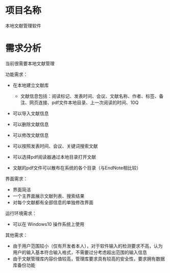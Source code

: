 # 项目名称

本地文献管理软件

# 需求分析

当前很需要本地文献管理

功能需求：

- 在本地建立文献库
  
  - 文献信息包括：阅读标记、发表时间、会议、文献名称、作者、标签、备注、网页连接、pdf文件本地目录、上一次阅读的时间、10Q

- 可以导入文献信息

- 可以删除文献信息

- 可以修改文献信息

- 可以按照发表时间、会议、关键词搜索文献

- 可以选择pdf阅读器通过本地目录打开文献

- 文献的pdf文件可以散布在系统的各个目录（与EndNote相比较）

界面需求：

- 界面简洁
- 一个主界面展示文献列表、搜索结果
- 对每个文献都有全部信息的单独修改界面

运行环境需求：

- 可以在 Windows10 操作系统上使用

其他需求：

- 由于用户范围较小（仅有开发者本人），对于软件输入的检测要求不高，认为用户的输入基本符合输入格式，不需要过分考虑超出范围的输入信息
- 由于文献管理库内容价值较高，管理库要求具有较高的安全性，要求拥有数据库备份功能
